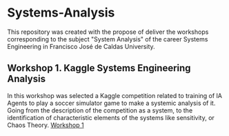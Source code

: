 # Systems-Analysis
This repository was created with the propose of deliver the workshops corresponding to the subject "System Analysis" of the career Systems Engineering in Francisco José de Caldas University.

## Workshop 1. Kaggle Systems Engineering Analysis
In this workshop was selected a Kaggle competition related to training of IA Agents to play a soccer simulator game to make a systemic analysis of it. Going from the description of the competition as a system, to the identification of characteristic elements of the systems like sensitivity, or Chaos Theory.
[Workshop 1](./workshop1/Workshop1.pdf)